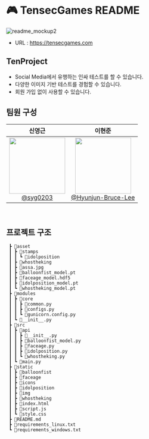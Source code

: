 # 🎮 TensecGames README

![readme_mockup2](https://github.com/syg0203/TenProject/assets/79491796/63cefb2e-4442-4b95-8707-ea6956a7f4c3)

- URL : https://tensecgames.com<br>

## TenProject
 - Social Media에서 유행하는 인싸 테스트를 할 수 있습니다.
 - 다양한 이미지 기반 테스트를 경험할 수 있습니다.
 - 회원 가입 없이 사용할 수 있습니다.

## 팀원 구성

<div align="center">

| **신영근** | **이현준** |
| :------: |  :------: |
| [<img src="https://avatars.githubusercontent.com/u/79491796?v=4" height=150 width=150> <br/> @syg0203](https://github.com/syg0203) | [<img src="https://avatars.githubusercontent.com/u/60064604?v=4" height=150 width=150> <br/> @Hyunjun-Bruce-Lee](https://github.com/Hyunjun-Bruce-Lee) |

</div>

<br>

## 프로젝트 구조
```📦TenProject
 ┣ 📂asset
 ┃ ┣ 📂stamps
 ┃ ┃ ┗ 📂idolposition
 ┃ ┣ 📂whostheking
 ┃ ┣ 📜assa.jpg
 ┃ ┣ 📜balloonfist_model.pt
 ┃ ┣ 📜faceage_model.hdf5
 ┃ ┣ 📜idolposition_model.pt
 ┃ ┗ 📜whostheking_model.pt
 ┣ 📂modules
 ┃ ┣ 📂core
 ┃ ┃ ┣ 📜common.py
 ┃ ┃ ┣ 📜configs.py
 ┃ ┃ ┗ 📜gunicorn.config.py
 ┃ ┗ 📜__init__.py
 ┣ 📂src
 ┃ ┣ 📂api
 ┃ ┃ ┣ 📜__init__.py
 ┃ ┃ ┣ 📜balloonfist_model.py
 ┃ ┃ ┣ 📜faceage.py
 ┃ ┃ ┣ 📜idolposition.py
 ┃ ┃ ┗ 📜whostheking.py
 ┃ ┗ 📜main.py
 ┣ 📂static
 ┃ ┣ 📂balloonfist
 ┃ ┣ 📂faceage
 ┃ ┣ 📂icons
 ┃ ┣ 📂idolposition
 ┃ ┣ 📂img
 ┃ ┣ 📂whostheking
 ┃ ┣ 📜index.html
 ┃ ┣ 📜script.js
 ┃ ┗ 📜style.css
 ┣ 📜README.md
 ┣ 📜requirements_linux.txt
 ┗ 📜requirements_windows.txt
```
